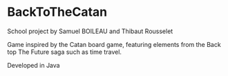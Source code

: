 # BackToTheCatan

School project by Samuel BOILEAU and Thibaut Rousselet

Game inspired by the Catan board game, featuring elements from the Back top The Future saga such as time travel.

Developed in Java
